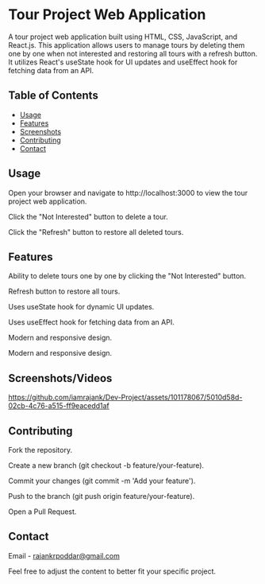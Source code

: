 # Tour Project Web Application

A tour project web application built using HTML, CSS, JavaScript, and React.js. This application allows users to manage tours by deleting them one by one when not interested and restoring all tours with a refresh button. It utilizes React's useState hook for UI updates and useEffect hook for fetching data from an API.

## Table of Contents

- [Usage](#usage)
- [Features](#features)
- [Screenshots](#screenshots)
- [Contributing](#contributing)
- [Contact](#contact)

## Usage

Open your browser and navigate to http://localhost:3000 to view the tour project web application.

Click the "Not Interested" button to delete a tour.

Click the "Refresh" button to restore all deleted tours.


## Features

Ability to delete tours one by one by clicking the "Not Interested" button.

Refresh button to restore all tours.

Uses useState hook for dynamic UI updates.

Uses useEffect hook for fetching data from an API.

Modern and responsive design.

Modern and responsive design.

## Screenshots/Videos


https://github.com/iamrajank/Dev-Project/assets/101178067/5010d58d-02cb-4c76-a515-ff9eacedd1af



## Contributing

Fork the repository.

Create a new branch (git checkout -b feature/your-feature).

Commit your changes (git commit -m 'Add your feature').

Push to the branch (git push origin feature/your-feature).

Open a Pull Request.

## Contact

Email - rajankrpoddar@gmail.com


Feel free to adjust the content to better fit your specific project.




